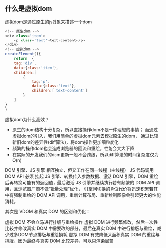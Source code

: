 ## 什么是虚拟dom
虚拟dom是通过原生的js对象来描述一个dom
```js
<!-- 原生dom -->
<div class='item'>
    <p class='text'>text-content</p>
</div>
<!-- 虚拟dom -->
createElement(){
    return  {
    tag:'div',
    data:{class:'item'},
    children:[
        {
            tag:'p',
            data:{class:'text'},
            children:['text-content']
        }
    ]
}
}
```
虚拟dom为什么高效？
+ 原生的dom结构十分复杂，所以直接操作dom不是一件理想的事情；
而通过虚拟dom的引入，我们用简单的虚拟dom元素去模拟原生的dom，
通过比较新旧dom的差异性(diff算法)，将dom操作更加细粒度化
+ 频繁的操作dom也会造成浏览器的回流和重绘，性能会大大下降
+ 在实际的开发我们的dom更新一般不会跨级，所以diff算法的时间复杂度仅为O(n)

DOM 引擎、JS 引擎 相互独立，但又工作在同一线程（主线程）
JS 代码调用 DOM API 必须 挂起 JS 引擎、转换传入参数数据、激活 DOM 引擎，DOM 重绘后再转换可能有的返回值，最后激活 JS 引擎并继续执行若有频繁的 DOM API 调用，且浏览器厂商不做“批量处理”优化，
引擎间切换的单位代价将迅速积累若其中有强制重绘的 DOM API 调用，重新计算布局、重新绘制图像会引起更大的性能消耗。

其次是 VDOM 和真实 DOM 的区别和优化：

虚拟 DOM 不会立马进行排版与重绘操作
虚拟 DOM 进行频繁修改，然后一次性比较并修改真实 DOM 中需要改的部分，最后在真实 DOM 中进行排版与重绘，减少过多DOM节点排版与重绘损耗
虚拟 DOM 有效降低大面积真实 DOM 的重绘与排版，因为最终与真实 DOM 比较差异，可以只渲染局部